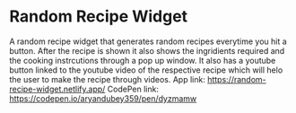 # Random Recipe Widget
A random recipe widget that generates random recipes everytime you hit a button.
After the recipe is shown it also shows the ingridients required and the cooking instrcutions through a pop up window.
It also has a youtube button linked to the youtube video of the respective recipe which will helo the user to make the recipe through videos.
App link: https://random-recipe-widget.netlify.app/
CodePen link: https://codepen.io/aryandubey359/pen/dyzmamw
